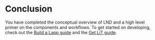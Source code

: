 # Conclusion

You have completed the conceptual overview of LND and a high level primer on the components and workflows. To get started on developing, check out the [Build a Lapp guide](../build-a-lapp/overview.md) and the [Get LiT guide](../intermediate-get-lit/untitled.md).

